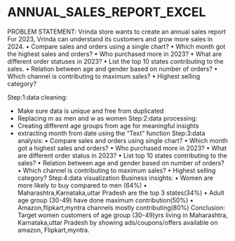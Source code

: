 # ANNUAL_SALES_REPORT_EXCEL
PROBLEM STATEMENT: Vrinda store wants to create an annual sales report
For 2023, Vrinda can understand its customers and grow more sales in 2024.
•	Compare sales and orders using a single chart?
•	Which month got the highest sales and orders?
•	Who purchased more in 2023?
•	What are different order statuses in 2023?
•	List the top 10 states contributing to the sales.
•	Relation between age and gender based on number of orders?
•	Which channel is contributing to maximum sales?
•	Highest selling category?

Step:1:data cleaning: 
* Make sure data is unique and free from duplicated
* Replacing m as men and w as women
Step:2:data processing:
* Creating different age groups from age  for meaningful  insights
* extracting month from date using the “Text” function
Step:3:data analysis:
•	Compare sales and orders using single chart?
•	Which month got a highest sales and orders?
•	Who purchased more in 2023?
•	What are different order status in 2023?
•	List top 10 states contributing to the sales?
•	Relation between age and gender based on number of orders?
•	Which channel is contributing to maximum sales?
•	Highest selling category?
Step:4:data visualization
Business insights:
•	Women are more likely to buy compared to men (64%)
•	Maharashtra,Karnataka,uttar Pradesh are the top 3 states(34%)
•	Adult age group (30-49) have done maximum contribution(50%)
•	Amazon,flipkart,myntra channels mostly contributing(80%)
Conclusion:
Target women customers of age group (30-49)yrs living in Maharashtra,
Karnataka,uttar Pradesh by showing ads/coupons/offers available on amazon,
Flipkart,myntra.
